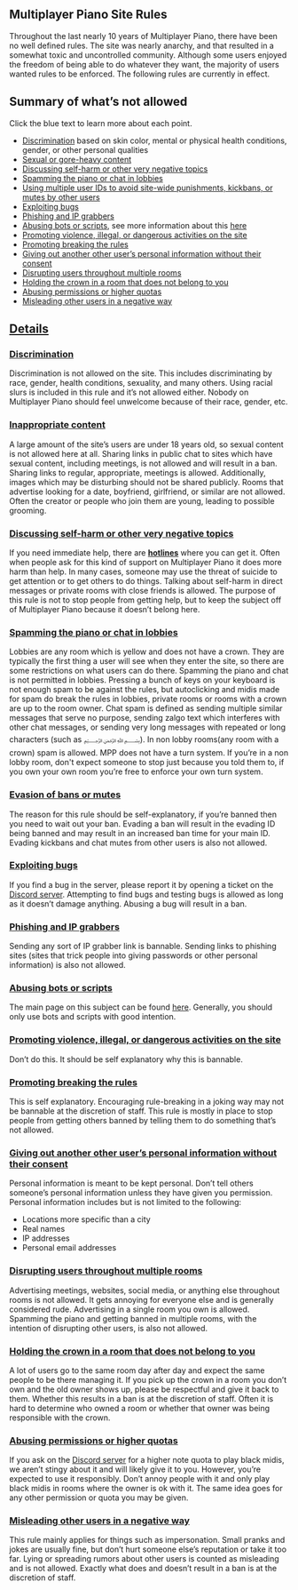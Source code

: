 <!-- Output copied to clipboard! -->

<!-- Yay, no errors, warnings, or alerts! -->


## **Multiplayer Piano Site Rules**

Throughout the last nearly 10 years of Multiplayer Piano, there have been no well defined rules. The site was nearly anarchy, and that resulted in a somewhat toxic and uncontrolled community. Although some users enjoyed the freedom of being able to do whatever they want, the majority of users wanted rules to be enforced. The following rules are currently in effect.


## **Summary of what’s not allowed**

Click the blue text to learn more about each point.



* [Discrimination](#bookmark=id.l27nomxkhynq) based on skin color, mental or physical health conditions, gender, or other personal qualities
* [Sexual or gore-heavy content](#bookmark=id.pdaa6a4bh3su)
* [Discussing self-harm or other very negative topics](#bookmark=id.7qdnvrwkb566)
* [Spamming the piano or chat in lobbies](#bookmark=id.in43l28ksb4i)
* [Using multiple user IDs to avoid site-wide punishments, kickbans, or mutes by other users](#bookmark=id.7f4h2wmhd966)
* [Exploiting bugs](#bookmark=id.q37l3yslii9u)
* [Phishing and IP grabbers](#bookmark=id.qw2rqtqr2nx1)
* [Abusing bots or scripts](#bookmark=id.upsalt4k3ygi), see more information about this [here](https://docs.google.com/document/d/1OrxwdLD1l1TE8iau6ToETVmnLuLXyGBhA0VfAY1Lf14/edit?usp=sharing)
* [Promoting violence, illegal, or dangerous activities on the site](#bookmark=id.9uj7kavu2qm5)
* [Promoting breaking the rules](#bookmark=id.nrumvd175htz)
* [Giving out another other user’s personal information without their consent](#bookmark=id.gskgxmffw5kc)
* [Disrupting users throughout multiple rooms](#bookmark=id.7sqr9tc5nx1y)
* [Holding the crown in a room that does not belong to you](#bookmark=id.s4f80d3tgu32)
* [Abusing permissions or higher quotas](#bookmark=id.hybutn7n0y18)
* [Misleading other users in a negative way](#bookmark=id.cm2dqngrt8ln)


## <span style="text-decoration:underline;">Details</span>


### **<span style="text-decoration:underline;">Discrimination</span>**

Discrimination is not allowed on the site. This includes discriminating by race, gender, health conditions, sexuality, and many others. Using racial slurs is included in this rule and it’s not  allowed either. Nobody on Multiplayer Piano should feel unwelcome because of their race, gender, etc.


### **<span style="text-decoration:underline;">Inappropriate content</span>**

A large amount of the site’s users are under 18 years old, so sexual content is not allowed here at all. Sharing links in public chat to sites which have sexual content, including meetings, is not allowed and will result in a ban. Sharing links to regular, appropriate, meetings is allowed. Additionally, images which may be disturbing should not be shared publicly. Rooms that advertise looking for a date, boyfriend, girlfriend, or similar are not allowed. Often the creator or people who join them are young, leading to possible grooming.


### **<span style="text-decoration:underline;">Discussing self-harm or other very negative topics</span>**

If you need immediate help, there are **[hotlines](https://www.opencounseling.com/suicide-hotlines)** where you can get it. Often when people ask for this kind of support on Multiplayer Piano it does more harm than help. In many cases, someone may use the threat of suicide to get attention or to get others to do things. Talking about self-harm in direct messages or private rooms with close friends is allowed. The purpose of this rule is not to stop people from getting help, but to keep the subject off of Multiplayer Piano because it doesn’t belong here.


### **<span style="text-decoration:underline;">Spamming the piano or chat in lobbies</span>**

Lobbies are any room which is yellow and does not have a crown. They are typically the first thing a user will see when they enter the site, so there are some restrictions on what users can do there. Spamming the piano and chat is not permitted in lobbies. Pressing a bunch of keys on your keyboard is not enough spam to be against the rules, but autoclicking and midis made for spam do break the rules in lobbies, private rooms or rooms with a crown are up to the room owner. Chat spam is defined as sending multiple similar messages that serve no purpose, sending zalgo text which interferes with other chat messages, or sending very long messages with repeated or long characters (such as ﷽). In non lobby rooms(any room with a crown) spam is allowed. MPP does not have a turn system. If you’re in a non lobby room, don't expect someone to stop just because you told them to, if you own your own room you’re free to enforce your own turn system.


### **<span style="text-decoration:underline;">Evasion of bans or mutes</span>**

The reason for this rule should be self-explanatory, if you’re banned then you need to wait out your ban. Evading a ban will result in the evading ID being banned and may result in an increased ban time for your main ID. Evading kickbans and chat mutes from other users is also not allowed.


### **<span style="text-decoration:underline;">Exploiting bugs</span>**

If you find a bug in the server, please report it by opening a ticket on the [Discord server](https://discord.com/invite/338D2xMufC). Attempting to find bugs and testing bugs is allowed as long as it doesn’t damage anything. Abusing a bug will result in a ban.


### **<span style="text-decoration:underline;">Phishing and IP grabbers</span>**

Sending any sort of IP grabber link is bannable. Sending links to phishing sites (sites that trick people into giving passwords or other personal information) is also not allowed.


### **<span style="text-decoration:underline;">Abusing bots or scripts</span>**

The main page on this subject can be found [here](https://docs.google.com/document/d/1OrxwdLD1l1TE8iau6ToETVmnLuLXyGBhA0VfAY1Lf14/edit?usp=sharing). Generally, you should only use bots and scripts with good intention.


### **<span style="text-decoration:underline;">Promoting violence, illegal, or dangerous activities on the site</span>**

Don’t do this. It should be self explanatory why this is bannable.


### **<span style="text-decoration:underline;">Promoting breaking the rules</span>**

This is self explanatory. Encouraging rule-breaking in a joking way may not be bannable at the discretion of staff. This rule is mostly in place to stop people from getting others banned by telling them to do something that’s not allowed.


### **<span style="text-decoration:underline;">Giving out another other user’s personal information without their consent</span>**

Personal information is meant to be kept personal. Don’t tell others someone’s personal information unless they have given you permission. Personal information includes but is not limited to the following:



* Locations more specific than a city
* Real names
* IP addresses
* Personal email addresses


### **<span style="text-decoration:underline;">Disrupting users throughout multiple rooms</span>**

Advertising meetings, websites, social media, or anything else throughout rooms is not allowed. It gets annoying for everyone else and is generally considered rude. Advertising in a single room you own is allowed. Spamming the piano and getting banned in multiple rooms, with the intention of disrupting other users, is also not allowed.


### **<span style="text-decoration:underline;">Holding the crown in a room that does not belong to you</span>**

A lot of users go to the same room day after day and expect the same people to be there managing it. If you pick up the crown in a room you don’t own and the old owner shows up, please be respectful and give it back to them. Whether this results in a ban is at the discretion of staff. Often it is hard to determine who owned a room or whether that owner was being responsible with the crown.


### **<span style="text-decoration:underline;">Abusing permissions or higher quotas</span>**

If you ask on the [Discord server](https://discord.com/invite/338D2xMufC) for a higher note quota to play black midis, we aren’t stingy about it and will likely give it to you. However, you’re expected to use it responsibly. Don’t annoy people with it and only play black midis in rooms where the owner is ok with it. The same idea goes for any other permission or quota you may be given.


### **<span style="text-decoration:underline;">Misleading other users in a negative way</span>**

This rule mainly applies for things such as impersonation. Small pranks and jokes are usually fine, but don’t hurt someone else’s reputation or take it too far. Lying or spreading rumors about other users is counted as misleading and is not allowed. Exactly what does and doesn’t result in a ban is at the discretion of staff.
